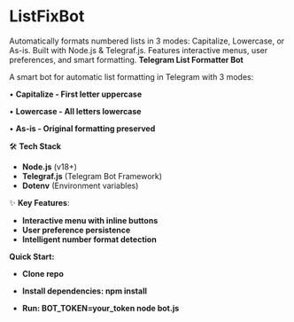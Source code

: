 # ListFixBot
Automatically formats numbered lists in 3 modes: Capitalize, Lowercase, or As-is. Built with Node.js &amp; Telegraf.js. Features interactive menus, user preferences, and smart formatting.
**Telegram List Formatter Bot**

A smart bot for automatic list formatting in Telegram with 3 modes:

• **Capitalize - First letter uppercase**

• **Lowercase - All letters lowercase**

• **As-is - Original formatting preserved**


🛠 **Tech Stack**

- **Node.js** (v18+)  
- **Telegraf.js** (Telegram Bot Framework)  
- **Dotenv** (Environment variables)  

✨ **Key Features**:

- **Interactive menu with inline buttons**
- **User preference persistence**
- **Intelligent number format detection**

**Quick Start:**

- **Clone repo**

- **Install dependencies: npm install**

- **Run: BOT_TOKEN=your_token node bot.js**
